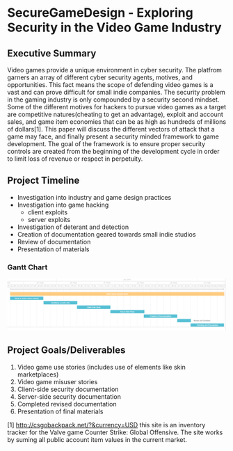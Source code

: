 # SecureGameDesign - Exploring Security in the Video Game Industry

## Executive Summary
Video games provide a unique environment in cyber security.  The platfrom garners an array of different cyber security agents, motives, and 
opportunities.  This fact means the scope of defending video games is a vast and can prove difficult for small indie companies.  The
security problem in the gaming industry is only compounded by a security second mindset.  
Some of the different motives for hackers to pursue video games as a target are competitive natures(cheating to get an 
advantage), exploit and account sales, and game item economies that can be as high as hundreds of millions of dollars[1].  This paper will 
discuss the different vectors of attack that a game may face, and finally present a security minded framework to game development.  The 
goal of the framework is to ensure proper security controls are created from the beginning of the development cycle in order to limit loss 
of revenue or respect in perpetuity.  

## Project Timeline
- Investigation into industry and game design practices
- Investigation into game hacking
  - client exploits
  - server exploits
 - Investigation of deterant and detection
 - Creation of documentation geared towards small indie studios
 - Review of documentation
 - Presentation of materials

### Gantt Chart
![Game Gantt](https://github.com/Append/SecureGameDesign/blob/master/images/game_gantt.PNG "Gantt")

## Project Goals/Deliverables
1. Video game use stories (includes use of elements like skin marketplaces)
2. Video game misuser stories
3. Client-side security documentation
4. Server-side security documentation
5. Completed revised documentation
6. Presentation of final materials 

[1] http://csgobackpack.net/?&currency=USD this site is an inventory tracker for the Valve game Counter Strike: Global Offensive.  The site works by suming all public account item values in the current market.
